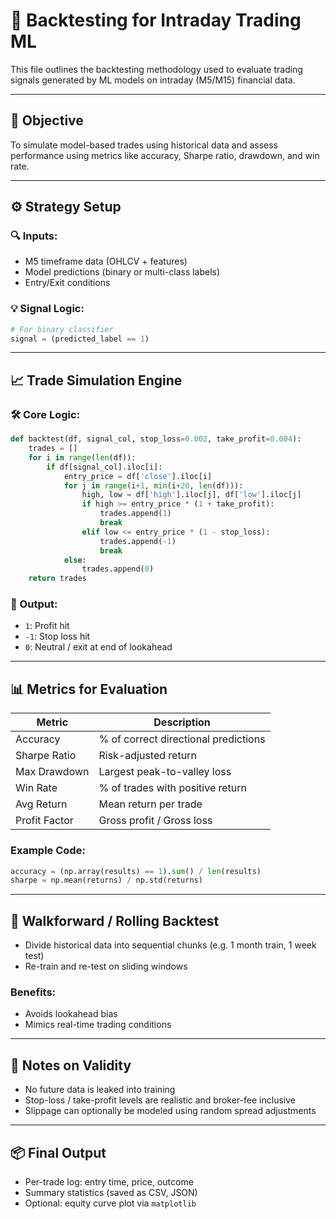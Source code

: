 # 🔁 Backtesting for Intraday Trading ML

This file outlines the backtesting methodology used to evaluate trading signals generated by ML models on intraday (M5/M15) financial data.

---

## 🎯 Objective

To simulate model-based trades using historical data and assess performance using metrics like accuracy, Sharpe ratio, drawdown, and win rate.

---

## ⚙️ Strategy Setup

### 🔍 Inputs:
- M5 timeframe data (OHLCV + features)
- Model predictions (binary or multi-class labels)
- Entry/Exit conditions

### 💡 Signal Logic:
```python
# For binary classifier
signal = (predicted_label == 1)
```

---

## 📈 Trade Simulation Engine

### 🛠 Core Logic:
```python
def backtest(df, signal_col, stop_loss=0.002, take_profit=0.004):
    trades = []
    for i in range(len(df)):
        if df[signal_col].iloc[i]:
            entry_price = df['close'].iloc[i]
            for j in range(i+1, min(i+20, len(df))):
                high, low = df['high'].iloc[j], df['low'].iloc[j]
                if high >= entry_price * (1 + take_profit):
                    trades.append(1)
                    break
                elif low <= entry_price * (1 - stop_loss):
                    trades.append(-1)
                    break
            else:
                trades.append(0)
    return trades
```

### 🧮 Output:
- `1`: Profit hit
- `-1`: Stop loss hit
- `0`: Neutral / exit at end of lookahead

---

## 📊 Metrics for Evaluation

| Metric         | Description                                |
|----------------|---------------------------------------------|
| Accuracy       | % of correct directional predictions        |
| Sharpe Ratio   | Risk-adjusted return                       |
| Max Drawdown   | Largest peak-to-valley loss                |
| Win Rate       | % of trades with positive return           |
| Avg Return     | Mean return per trade                      |
| Profit Factor  | Gross profit / Gross loss                 |


### Example Code:
```python
accuracy = (np.array(results) == 1).sum() / len(results)
sharpe = np.mean(returns) / np.std(returns)
```

---

## 🧪 Walkforward / Rolling Backtest

- Divide historical data into sequential chunks (e.g. 1 month train, 1 week test)
- Re-train and re-test on sliding windows

### Benefits:
- Avoids lookahead bias
- Mimics real-time trading conditions


---

## 🔐 Notes on Validity

- No future data is leaked into training
- Stop-loss / take-profit levels are realistic and broker-fee inclusive
- Slippage can optionally be modeled using random spread adjustments


---

## 📦 Final Output

- Per-trade log: entry time, price, outcome
- Summary statistics (saved as CSV, JSON)
- Optional: equity curve plot via `matplotlib`


